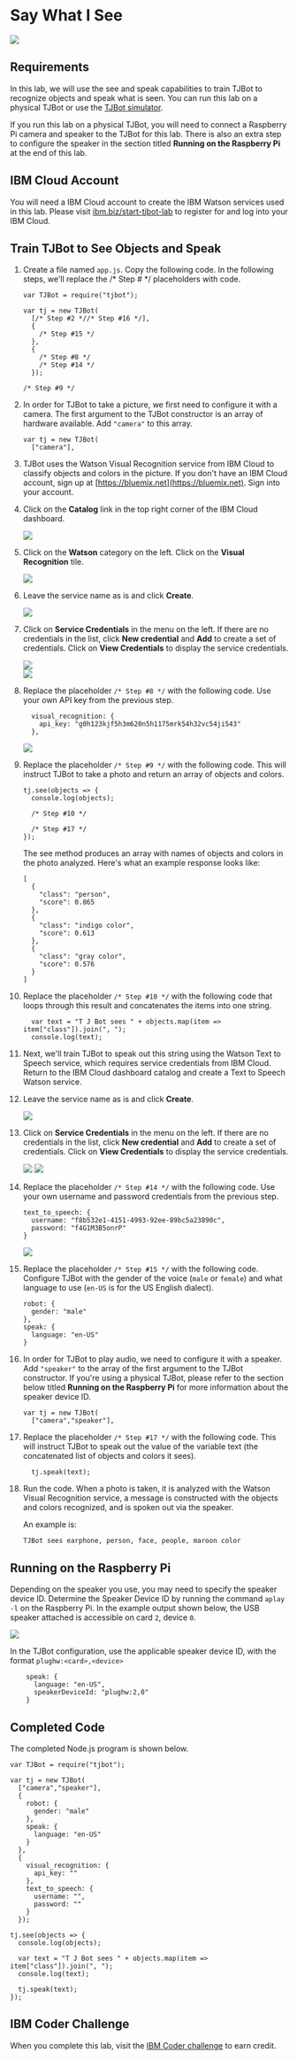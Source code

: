 # Say What I See

![](assets/tjbot.png)

## Requirements

In this lab, we will use the see and speak capabilities to train TJBot to recognize objects and speak what is seen. You can run this lab on a physical TJBot or use the [TJBot simulator](https://ibm.biz/meet-tjbot).

If you run this lab on a physical TJBot, you will need to connect a Raspberry Pi camera and speaker to the TJBot for this lab. There is also an extra step to configure the speaker in the section titled **Running on the Raspberry Pi** at the end of this lab.

## IBM Cloud Account

You will need a IBM Cloud account to create the IBM Watson services used in this lab. Please visit [ibm.biz/start-tjbot-lab](https://ibm.biz/start-tjbot-lab) to register for and log into your IBM Cloud.

## Train TJBot to See Objects and Speak

1. Create a file named `app.js`. Copy the following code. In the following steps, we'll replace the /* Step # */ placeholders with code. 

    ```
    var TJBot = require("tjbot");
    
    var tj = new TJBot(
      [/* Step #2 *//* Step #16 */], 
      {
        /* Step #15 */
      }, 
      {
        /* Step #8 */
        /* Step #14 */
      });
        
    /* Step #9 */
    ```
    
2. In order for TJBot to take a picture, we first need to configure it with a camera. The first argument to the TJBot constructor is an array of hardware available. Add `"camera"` to this array.

    ```
    var tj = new TJBot(
      ["camera"],
    ```

3. TJBot uses the Watson Visual Recognition service from IBM Cloud to classify objects and colors in the picture. If you don't have an IBM Cloud account, sign up at [https://bluemix.net](https://bluemix.net). Sign into your account. 

4. Click on the **Catalog** link in the top right corner of the IBM Cloud dashboard. 

    ![](assets/1.1.png)
    

5. Click on the **Watson** category on the left. Click on the **Visual Recognition** tile.

    ![](assets/1.2.png)

6. Leave the service name as is and click **Create**.

    ![](assets/1.3.png)

7. Click on **Service Credentials** in the menu on the left. If there are no credentials in the list, click **New credential** and **Add** to create a set of credentials. Click on **View Credentials** to display the service credentials.

    ![](assets/1.4.png)	    
    ![](assets/1.5.png)	        

8. Replace the placeholder `/* Step #8 */` with the following code. Use your own API key from the previous step. 

    ```
      visual_recognition: {
        api_key: "g0h123kjf5h3m620n5h1175mrk54h32vc54ji543"
      },   
    ```
    
    ![](assets/1.6.png)    

9. Replace the placeholder `/* Step #9 */` with the following code. 
This will instruct TJBot to take a photo and return an array of objects and colors. 
    
    ```    
    tj.see(objects => {
      console.log(objects);
          
      /* Step #10 */
          
      /* Step #17 */
    });    
    ```

    The see method produces an array with names of objects and colors in the photo analyzed. Here's what an example response looks like:

    ```
    [
      {
        "class": "person",
        "score": 0.865
      },
      {
        "class": "indigo color",
        "score": 0.613
      },
      {
        "class": "gray color",
        "score": 0.576
      }
    ]
    ```

10. Replace the placeholder `/* Step #10 */` with the following code that loops through this result and concatenates the items into one string.
    
    ```
      var text = "T J Bot sees " + objects.map(item => item["class"]).join(", ");
      console.log(text);
    ```

11. Next, we'll train TJBot to speak out this string using the Watson Text to Speech service, which requires service credentials from IBM Cloud. Return to the IBM Cloud dashboard catalog and create a Text to Speech Watson service.

12.	Leave the service name as is and click **Create**.

    ![](assets/1.7.png)

13.	Click on **Service Credentials** in the menu on the left. If there are no credentials in the list, click **New credential** and **Add** to create a set of credentials. Click on **View Credentials** to display the service credentials.

    ![](assets/1.8.png)	
    ![](assets/1.9.png)    

14. Replace the placeholder `/* Step #14 */` with the following code. Use your own username and password credentials from the previous step. 

    ```
    text_to_speech: {
      username: "f8b532e1-4151-4993-92ee-89bc5a23890c",
      password: "f4G1M3B5onrP"
    }
    ```

    ![](assets/1.10.png)   

15. Replace the placeholder `/* Step #15 */` with the following code. Configure TJBot with the gender of the voice (`male` or `female`) and what language to use (`en-US` is for the US English dialect). 

    ```
    robot: {
      gender: "male" 
    },
    speak: {
      language: "en-US" 
    }
    ```     

16. In order for TJBot to play audio, we need to configure it with a speaker. Add `"speaker"` to the array of the first argument to the TJBot constructor. If you're using a physical TJBot, please refer to the section below titled **Running on the Raspberry Pi** for more information about the speaker device ID.

    ```
    var tj = new TJBot(
      ["camera","speaker"], 
    ```
    
17. Replace the placeholder `/* Step #17 */` with the following code. This will instruct TJBot to speak out the value of the variable text (the concatenated list of objects and colors it sees).

    ```
      tj.speak(text);
    ```

18. Run the code. When a photo is taken, it is analyzed with the Watson Visual Recognition service, a message is constructed with the objects and colors recognized, and is spoken out via the speaker.

    An example is:

    `TJBot sees earphone, person, face, people, maroon color`

## Running on the Raspberry Pi

Depending on the speaker you use, you may need to specify the speaker device ID. Determine the Speaker Device ID by running the command `aplay -l` on the Raspberry Pi. In the example output shown below, the USB speaker attached is accessible on card `2`, device `0`.

![](assets/1.11.png)

In the TJBot configuration, use the applicable speaker device ID, with the format `plughw:<card>,<device>`

```
    speak: {
      language: "en-US",
      speakerDeviceId: "plughw:2,0" 
    }
```

## Completed Code

The completed Node.js program is shown below.

```
var TJBot = require("tjbot");

var tj = new TJBot(
  ["camera","speaker"], 
  {
    robot: {
      gender: "male" 
    },
    speak: {
      language: "en-US"
    }
  }, 
  {
    visual_recognition: {
      api_key: ""
    },
    text_to_speech: {
      username: "",
      password: ""
    }
  });
    
tj.see(objects => {
  console.log(objects);
  
  var text = "T J Bot sees " + objects.map(item => item["class"]).join(", ");
  console.log(text);
  
  tj.speak(text);
});
```

## IBM Coder Challenge

When you complete this lab, visit the [IBM Coder challenge](https://ibm-coder-tjbot) to earn credit.